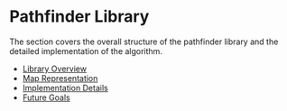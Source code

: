 # Pathfinder Library
The section covers the overall structure of the pathfinder library and the detailed implementation of the algorithm.

- [Library Overview](pathfinder-library/library-overview.md)
- [Map Representation](pathfinder-library/map-presentation.md)
- [Implementation Details](pathfinder-library/implementation-details.md)
- [Future Goals](pathfinder-library/future-goals.md)
